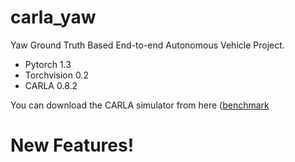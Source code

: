 

# carla_yaw

Yaw Ground Truth Based End-to-end Autonomous Vehicle Project.

  - Pytorch 1.3
  - Torchvision 0.2
  - CARLA 0.8.2
  
You can download the CARLA simulator from here ([benchmark]

# New Features!


[benchmark]: <https://carla.org/2018/04/23/release-0.8.2/>

